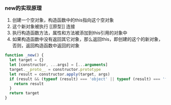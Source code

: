 ### new的实现原理

 1. 创建一个空对象，构造函数中的this指向这个空对象
 2. 这个新对象被执行 [[原型]] 连接
 3. 执行构造函数方法，属性和方法被添加到this引用的对象中
 4. 如果构造函数中没有返回其它对象，那么返回this，即创建的这个的新对象，否则，返回构造函数中返回的对象

```javascript
function _new() {
  let target = {}
  let [constructor, ...args] = [...arguments]
  target.__proto__ = constructor.prototype
  let result = constructor.apply(target, args)
  if (result && (typeof (result) === 'object' || typeof (result) === 'function')) {
    return result
  }
  return target
}
```
